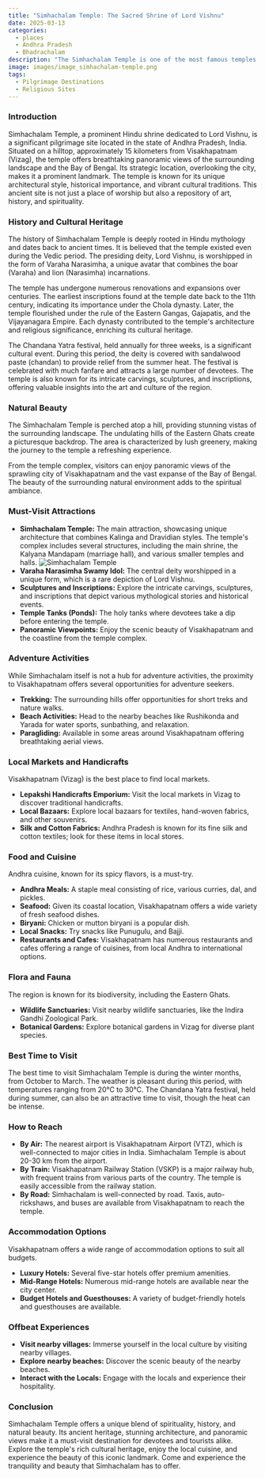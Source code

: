 ```yaml
---
title: "Simhachalam Temple: The Sacred Shrine of Lord Vishnu"
date: 2025-03-13
categories:
  - places
  - Andhra Pradesh
  - Bhadrachalam
description: "The Simhachalam Temple is one of the most famous temples dedicated to Lord Vishnu in Andhra Pradesh, India. It is located near the Tungabhadra River and is renowned for housing Salagramam beads, which are considered highly sacred by devotees. The temple has a rich historical significance and showcases intricate Dravidian architecture."
image: images/image_simhachalam-temple.png
tags: 
  - Pilgrimage Destinations
  - Religious Sites
---
```



### **Introduction**

Simhachalam Temple, a prominent Hindu shrine dedicated to Lord Vishnu, is a significant pilgrimage site located in the state of Andhra Pradesh, India. Situated on a hilltop, approximately 15 kilometers from Visakhapatnam (Vizag), the temple offers breathtaking panoramic views of the surrounding landscape and the Bay of Bengal.  Its strategic location, overlooking the city, makes it a prominent landmark.  The temple is known for its unique architectural style, historical importance, and vibrant cultural traditions. This ancient site is not just a place of worship but also a repository of art, history, and spirituality.

### **History and Cultural Heritage**

The history of Simhachalam Temple is deeply rooted in Hindu mythology and dates back to ancient times.  It is believed that the temple existed even during the Vedic period.  The presiding deity, Lord Vishnu, is worshipped in the form of Varaha Narasimha, a unique avatar that combines the boar (Varaha) and lion (Narasimha) incarnations.

The temple has undergone numerous renovations and expansions over centuries. The earliest inscriptions found at the temple date back to the 11th century, indicating its importance under the Chola dynasty. Later, the temple flourished under the rule of the Eastern Gangas, Gajapatis, and the Vijayanagara Empire. Each dynasty contributed to the temple's architecture and religious significance, enriching its cultural heritage.

The Chandana Yatra festival, held annually for three weeks, is a significant cultural event. During this period, the deity is covered with sandalwood paste (chandan) to provide relief from the summer heat.  The festival is celebrated with much fanfare and attracts a large number of devotees. The temple is also known for its intricate carvings, sculptures, and inscriptions, offering valuable insights into the art and culture of the region.

###  **Natural Beauty**

The Simhachalam Temple is perched atop a hill, providing stunning vistas of the surrounding landscape.  The undulating hills of the Eastern Ghats create a picturesque backdrop.  The area is characterized by lush greenery, making the journey to the temple a refreshing experience.

From the temple complex, visitors can enjoy panoramic views of the sprawling city of Visakhapatnam and the vast expanse of the Bay of Bengal.  The beauty of the surrounding natural environment adds to the spiritual ambiance.

### **Must-Visit Attractions**

*   **Simhachalam Temple:** The main attraction, showcasing unique architecture that combines Kalinga and Dravidian styles.  The temple's complex includes several structures, including the main shrine, the Kalyana Mandapam (marriage hall), and various smaller temples and halls.
    <img src="placeholder_image_simhachalam_temple.jpg" alt="Simhachalam Temple">
*   **Varaha Narasimha Swamy Idol:** The central deity worshipped in a unique form, which is a rare depiction of Lord Vishnu.
*   **Sculptures and Inscriptions:** Explore the intricate carvings, sculptures, and inscriptions that depict various mythological stories and historical events.
*   **Temple Tanks (Ponds):** The holy tanks where devotees take a dip before entering the temple.
*   **Panoramic Viewpoints:** Enjoy the scenic beauty of Visakhapatnam and the coastline from the temple complex.

### **Adventure Activities**

While Simhachalam itself is not a hub for adventure activities, the proximity to Visakhapatnam offers several opportunities for adventure seekers.

*   **Trekking:** The surrounding hills offer opportunities for short treks and nature walks.
*   **Beach Activities:**  Head to the nearby beaches like Rushikonda and Yarada for water sports, sunbathing, and relaxation.
*   **Paragliding:**  Available in some areas around Visakhapatnam offering breathtaking aerial views.

### **Local Markets and Handicrafts**

Visakhapatnam (Vizag) is the best place to find local markets.

*   **Lepakshi Handicrafts Emporium:** Visit the local markets in Vizag to discover traditional handicrafts.
*   **Local Bazaars:** Explore local bazaars for textiles, hand-woven fabrics, and other souvenirs.
*   **Silk and Cotton Fabrics:** Andhra Pradesh is known for its fine silk and cotton textiles; look for these items in local stores.

### **Food and Cuisine**

Andhra cuisine, known for its spicy flavors, is a must-try.

*   **Andhra Meals:**  A staple meal consisting of rice, various curries, dal, and pickles.
*   **Seafood:** Given its coastal location, Visakhapatnam offers a wide variety of fresh seafood dishes.
*   **Biryani:**  Chicken or mutton biryani is a popular dish.
*   **Local Snacks:** Try snacks like Punugulu, and Bajji.
*   **Restaurants and Cafes:**  Visakhapatnam has numerous restaurants and cafes offering a range of cuisines, from local Andhra to international options.

### **Flora and Fauna**

The region is known for its biodiversity, including the Eastern Ghats.

*   **Wildlife Sanctuaries:**  Visit nearby wildlife sanctuaries, like the Indira Gandhi Zoological Park.
*   **Botanical Gardens:** Explore botanical gardens in Vizag for diverse plant species.

### **Best Time to Visit**

The best time to visit Simhachalam Temple is during the winter months, from October to March. The weather is pleasant during this period, with temperatures ranging from 20°C to 30°C.  The Chandana Yatra festival, held during summer, can also be an attractive time to visit, though the heat can be intense.

### **How to Reach**

*   **By Air:** The nearest airport is Visakhapatnam Airport (VTZ), which is well-connected to major cities in India.  Simhachalam Temple is about 20-30 km from the airport.
*   **By Train:** Visakhapatnam Railway Station (VSKP) is a major railway hub, with frequent trains from various parts of the country. The temple is easily accessible from the railway station.
*   **By Road:**  Simhachalam is well-connected by road. Taxis, auto-rickshaws, and buses are available from Visakhapatnam to reach the temple.

### **Accommodation Options**

Visakhapatnam offers a wide range of accommodation options to suit all budgets.

*   **Luxury Hotels:**  Several five-star hotels offer premium amenities.
*   **Mid-Range Hotels:** Numerous mid-range hotels are available near the city center.
*   **Budget Hotels and Guesthouses:**  A variety of budget-friendly hotels and guesthouses are available.

### **Offbeat Experiences**

*   **Visit nearby villages:** Immerse yourself in the local culture by visiting nearby villages.
*   **Explore nearby beaches:** Discover the scenic beauty of the nearby beaches.
*   **Interact with the Locals:** Engage with the locals and experience their hospitality.

### **Conclusion**

Simhachalam Temple offers a unique blend of spirituality, history, and natural beauty.  Its ancient heritage, stunning architecture, and panoramic views make it a must-visit destination for devotees and tourists alike. Explore the temple's rich cultural heritage, enjoy the local cuisine, and experience the beauty of this iconic landmark. Come and experience the tranquility and beauty that Simhachalam has to offer.


